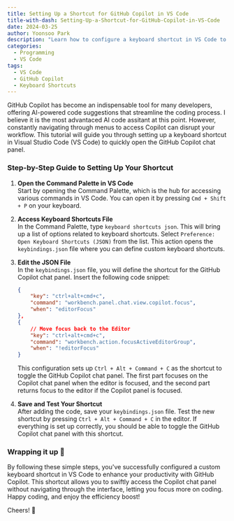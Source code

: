 ```yaml
---
title: Setting Up a Shortcut for GitHub Copilot in VS Code
title-with-dash: Setting-Up-a-Shortcut-for-GitHub-Copilot-in-VS-Code
date: 2024-03-25
author: Yoonsoo Park
description: "Learn how to configure a keyboard shortcut in VS Code to quickly access the GitHub Copilot chat panel."
categories:
  - Programming
  - VS Code
tags:
  - VS Code
  - GitHub Copilot
  - Keyboard Shortcuts
---
```


GitHub Copilot has become an indispensable tool for many developers, offering AI-powered code suggestions that streamline the coding process. I believe it is the most advantaced AI code assitant at this point. However, constantly navigating through menus to access Copilot can disrupt your workflow. This tutorial will guide you through setting up a keyboard shortcut in Visual Studio Code (VS Code) to quickly open the GitHub Copilot chat panel.

### Step-by-Step Guide to Setting Up Your Shortcut

1. **Open the Command Palette in VS Code**  
   Start by opening the Command Palette, which is the hub for accessing various commands in VS Code. You can open it by pressing `Cmd + Shift + P` on your keyboard.

2. **Access Keyboard Shortcuts File**  
   In the Command Palette, type `keyboard shortcuts json`. This will bring up a list of options related to keyboard shortcuts. Select `Preference: Open Keyboard Shortcuts (JSON)` from the list. This action opens the `keybindings.json` file where you can define custom keyboard shortcuts.

3. **Edit the JSON File**  
   In the `keybindings.json` file, you will define the shortcut for the GitHub Copilot chat panel. Insert the following code snippet:

   ```json
   {
       "key": "ctrl+alt+cmd+c",
       "command": "workbench.panel.chat.view.copilot.focus",
       "when": "editorFocus"
   },
   {
       // Move focus back to the Editor
       "key": "ctrl+alt+cmd+c",
       "command": "workbench.action.focusActiveEditorGroup",
       "when": "!editorFocus"
   }
   ```

   This configuration sets up `Ctrl + Alt + Command + C` as the shortcut to toggle the GitHub Copilot chat panel. The first part focuses on the Copilot chat panel when the editor is focused, and the second part returns focus to the editor if the Copilot panel is focused.

4. **Save and Test Your Shortcut**  
   After adding the code, save your `keybindings.json` file. Test the new shortcut by pressing `Ctrl + Alt + Command + C` in the editor. If everything is set up correctly, you should be able to toggle the GitHub Copilot chat panel with this shortcut.

### Wrapping it up 👏

By following these simple steps, you've successfully configured a custom keyboard shortcut in VS Code to enhance your productivity with GitHub Copilot. This shortcut allows you to swiftly access the Copilot chat panel without navigating through the interface, letting you focus more on coding. Happy coding, and enjoy the efficiency boost!

Cheers! 🍺
